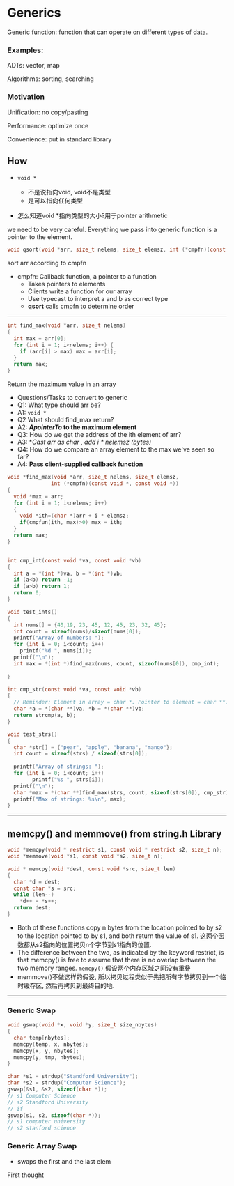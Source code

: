 # Generics

Generic function: function that can operate on different types of data.

###  Examples:

ADTs: vector, map

Algorithms: sorting, searching

### Motivation

Unification: no copy/pasting

Performance: optimize once

Convenience: put in standard library



## How

* `void *`
  * 不是说指向void, void不是类型
  * 是可以指向任何类型

* 怎么知道void *指向类型的大小?用于pointer arithmetic



we need to be very careful. Everything we pass into generic function is a pointer to the element.



```c
void qsort(void *arr, size_t nelems, size_t elemsz, int (*cmpfn)(const void*, const void*));
```

sort arr according to cmpfn

* cmpfn: Callback function, a pointer to a function
  * Takes pointers to elements
  * Clients write a function for our array
  * Use typecast to interpret a and b as correct type
  * **qsort** calls cmpfn to determine order

---

```c
int find_max(void *arr, size_t nelems)
{
  int max = arr[0];
  for (int i = 1; i<nelems; i++) {
    if (arr[i] > max) max = arr[i];
  }
  return max;
}
```



Return the maximum value in an array

* Questions/Tasks to convert to generic
* Q1: What type should arr be?
* A1: `void *` 
* Q2 What should find_max return?
* A2: **_ApointerTo_ to the maximum element**
* Q3: How do we get the address of the ith element of arr?
* A3: **Cast arr as char *, add i * nelemsz (bytes)**
* Q4: How do we compare an array element to the max we've seen so far?
* A4: **Pass client-supplied callback function**

```c
void *find_max(void *arr, size_t nelems, size_t elemsz,
              int (*cmpfn)(const void *, const void *))
{
  void *max = arr;
  for (int i = 1; i<nelems; i++)
  {
    void *ith=(char *)arr + i * elemsz;
    if(cmpfun(ith, max)>0) max = ith;
  }
  return max;
}


int cmp_int(const void *va, const void *vb)
{
  int a = *(int *)va, b = *(int *)vb;
  if (a<b) return -1;
  if (a>b) return 1;
  return 0;
}

void test_ints()
{
  int nums[] = {40,19, 23, 45, 12, 45, 23, 32, 45};
  int count = sizeof(nums)/sizeof(nums[0]);
  printf("Array of numbers: ");
  for (int i = 0; i<count; i++)
    printf("%d ", nums[i]);
  printf("\n");
  int max = *(int *)find_max(nums, count, sizeof(nums[0]), cmp_int);
 
}

int cmp_str(const void *va, const void *vb)
{
  // Reminder: Element in array = char *. Pointer to element = char **.
  char *a = *(char **)va, *b = *(char **)vb;
  return strcmp(a, b);
}

void test_strs()
{
  char *str[] = {"pear", "apple", "banana", "mango"};
  int count = sizeof(strs) / sizeof(strs[0]);
  
  printf("Array of strings: ");
  for (int i = 0; i<count; i++)
    	printf("%s ", strs[i]);
  printf("\n");
  char *max = *(char **)find_max(strs, count, sizeof(strs[0]), cmp_str);
  printf("Max of strings: %s\n", max);
}
```

---

## memcpy() and memmove() from string.h Library

```c
void *memcpy(void * restrict s1, const void * restrict s2, size_t n);
void *memmove(void *s1, const void *s2, size_t n);
```



```c
void * memcpy(void *dest, const void *src, size_t len)
{
  char *d = dest;
  const char *s = src;
  while (len--)
    *d++ = *s++;
  return dest;
}
```

* Both of these functions copy n bytes from the location pointed to by s2 to the location pointed to by s1, and both return the value of s1. 这两个函数都从s2指向的位置拷贝n个字节到s1指向的位置.
* The difference between the two, as indicated by the keyword restrict, is that memcpy() is free to assume that there is no overlap between the two memory ranges. `memcpy()` 假设两个内存区域之间没有重叠
* memmove()不做这样的假设, 所以拷贝过程类似于先把所有字节拷贝到一个临时缓存区, 然后再拷贝到最终目的地.

---

### Generic Swap

```c
void gswap(void *x, void *y, size_t size_nbytes)
{
  char temp[nbytes];
  memcpy(temp, x, nbytes);
  memcpy(x, y, nbytes);
  memcpy(y, tmp, nbytes);
}

char *s1 = strdup("Standford University");
char *s2 = strdup("Computer Science");
gswap(&s1, &s2, sizeof(char *));
// s1 Computer Science
// s2 Standford University
// if
gswap(s1, s2, sizeof(char *));
// s1 computer university
// s2 stanford science
```



### Generic Array Swap

* swaps the first and the last elem

First thought



